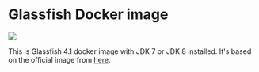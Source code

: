 Glassfish Docker image
=================

[![](https://badge.imagelayers.io/almir/glassfish:latest.svg)](https://imagelayers.io/?images=almir/glassfish:latest 'Get your own badge on imagelayers.io')

This is Glassfish 4.1 docker image with JDK 7 or JDK 8 installed.
It's based on the official image from [here](https://github.com/aws/aws-eb-glassfish-dockerfiles/blob/aafcfc5e812dfb9b998105d3ca9da1b7f10664e1/4.0-jdk7/Dockerfile).
